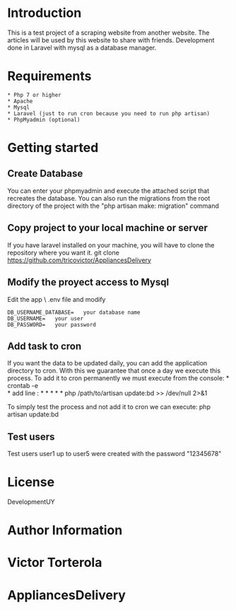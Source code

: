 # Introduction

This is a test project of a scraping website from another website. The articles will be used by this website to share with friends. Development done in Laravel with mysql as a database manager. 

# Requirements

	* Php 7 or higher
	* Apache
	* Mysql
	* Laravel (just to run cron because you need to run php artisan)
	* PhpMyadmin (optional)

# Getting started

## Create Database

You can enter your phpmyadmin and execute the attached script that recreates the database. You can also run the migrations from the root directory of the project with the "php artisan make: migration" command

## Copy project to your local machine or server

If you have laravel installed on your machine, you will have to clone the repository where you want it.
git clone https://github.com/tricovictor/AppliancesDelivery

## Modify the proyect access to Mysql

Edit the app \ .env file and modify

	DB_USERNAME_DATABASE=   your database name
	DB_USERNAME=   your user
	DB_PASSWORD=   your password

## Add task to cron

If you want the data to be updated daily, you can add the application directory to cron. With this we guarantee that once a day we execute this process.
To add it to cron permanently we must execute from the console: 
	* crontab -e  
	* add line : * * * * * php /path/to/artisan update:bd >> /dev/null 2>&1

To simply test the process and not add it to cron we can execute:  php artisan update:bd 

## Test users

Test users user1 up to user5 were created with the password "12345678"

# License

DevelopmentUY

# Author Information

Victor Torterola
=======
# AppliancesDelivery
